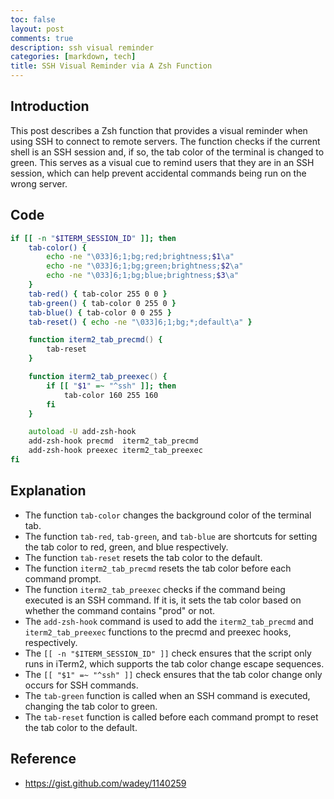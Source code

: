 ```yaml
---
toc: false
layout: post
comments: true
description: ssh visual reminder
categories: [markdown, tech]
title: SSH Visual Reminder via A Zsh Function
---
```


## Introduction
This post describes a Zsh function that provides a visual reminder when using SSH to connect to remote servers. The function checks if the current shell is an SSH session and, if so, the tab color of the terminal is changed to green. This serves as a visual cue to remind users that they are in an SSH session, which can help prevent accidental commands being run on the wrong server.

## Code
```zsh
if [[ -n "$ITERM_SESSION_ID" ]]; then
    tab-color() {
        echo -ne "\033]6;1;bg;red;brightness;$1\a"
        echo -ne "\033]6;1;bg;green;brightness;$2\a"
        echo -ne "\033]6;1;bg;blue;brightness;$3\a"
    }
    tab-red() { tab-color 255 0 0 }
    tab-green() { tab-color 0 255 0 }
    tab-blue() { tab-color 0 0 255 }
    tab-reset() { echo -ne "\033]6;1;bg;*;default\a" }

    function iterm2_tab_precmd() {
        tab-reset
    }

    function iterm2_tab_preexec() {
        if [[ "$1" =~ "^ssh" ]]; then
            tab-color 160 255 160
        fi
    }

    autoload -U add-zsh-hook
    add-zsh-hook precmd  iterm2_tab_precmd
    add-zsh-hook preexec iterm2_tab_preexec
fi
```
## Explanation
- The function `tab-color` changes the background color of the terminal tab.
- The function `tab-red`, `tab-green`, and `tab-blue` are shortcuts for setting the tab color to red, green, and blue respectively.
- The function `tab-reset` resets the tab color to the default.
- The function `iterm2_tab_precmd` resets the tab color before each command prompt.
- The function `iterm2_tab_preexec` checks if the command being executed is an SSH command. If it is, it sets the tab color based on whether the command contains "prod" or not.
- The `add-zsh-hook` command is used to add the `iterm2_tab_precmd` and `iterm2_tab_preexec` functions to the precmd and preexec hooks, respectively.
- The `[[ -n "$ITERM_SESSION_ID" ]]` check ensures that the script only runs in iTerm2, which supports the tab color change escape sequences.
- The `[[ "$1" =~ "^ssh" ]]` check ensures that the tab color change only occurs for SSH commands.
- The `tab-green` function is called when an SSH command is executed, changing the tab color to green.
- The `tab-reset` function is called before each command prompt to reset the tab color to the default.


## Reference
- https://gist.github.com/wadey/1140259
